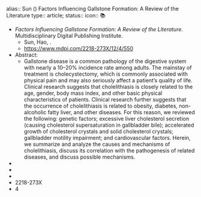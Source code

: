 alias:: Sun () Factors Influencing Gallstone Formation: A Review of the Literature 
type:: article;
status:: 
icon:: 📚

- *Factors Influencing Gallstone Formation: A Review of the Literature*. Multidisciplinary Digital Publishing Institute.
	- Sun, Hao, .
	- https://www.mdpi.com/2218-273X/12/4/550
- Abstract:
	- Gallstone disease is a common pathology of the digestive system with nearly a 10–20% incidence rate among adults. The mainstay of treatment is cholecystectomy, which is commonly associated with physical pain and may also seriously affect a patient’s quality of life. Clinical research suggests that cholelithiasis is closely related to the age, gender, body mass index, and other basic physical characteristics of patients. Clinical research further suggests that the occurrence of cholelithiasis is related to obesity, diabetes, non-alcoholic fatty liver, and other diseases. For this reason, we reviewed the following: genetic factors; excessive liver cholesterol secretion (causing cholesterol supersaturation in gallbladder bile); accelerated growth of cholesterol crystals and solid cholesterol crystals; gallbladder motility impairment; and cardiovascular factors. Herein, we summarize and analyze the causes and mechanisms of cholelithiasis, discuss its correlation with the pathogenesis of related diseases, and discuss possible mechanisms.
-
-
-
- 2218-273X
- 4